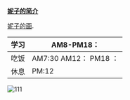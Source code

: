 <strong><u>妮子的简介</u></strong>

[妮子的画](http://u69710.viewer.maka.im/k/SIJFSLBM?from=singlemessage).

| 学习      | AM8-PM18： |
| ----------- | ----------- |
| 吃饭    | AM7:30 AM12： PM18 ：      |
| 休息  | PM:12       |

![111](C:\Users\H\Desktop\web\111.jpg)